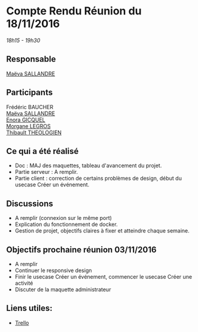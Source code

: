 # Compte Rendu Réunion du 18/11/2016
*18h15 - 19h30*

## Responsable
[Maëva SALLANDRE](https://github.com/Lueva)

## Participants
Frédéric BAUCHER  
[Maëva SALLANDRE](https://github.com/Lueva)  
[Enora GICQUEL](https://github.com/Kahmeset)  
[Morgane LEGROS](https://github.com/morgane1806)  
[Thibault THEOLOGIEN](https://github.com/MacBootglass)

## Ce qui a été réalisé
* Doc : MAJ des maquettes, tableau d'avancement du projet.
* Partie serveur : A remplir.
* Partie client : correction de certains problèmes de design, début du usecase Créer un événement.

## Discussions
* A remplir (connexion sur le même port)
* Explication du fonctionnement de docker.
* Gestion de projet, objectifs claires à fixer et atteindre chaque semaine.

## Objectifs prochaine réunion 03/11/2016
* A remplir
* Continuer le responsive design
* Finir le usecase Créer un événement, commencer le usecase Créer une activité
* Discuter de la maquette administrateur

## Liens utiles:
* [Trello](https://trello.com/b/5UbSuHw2/asi-j-m-ennuie)
